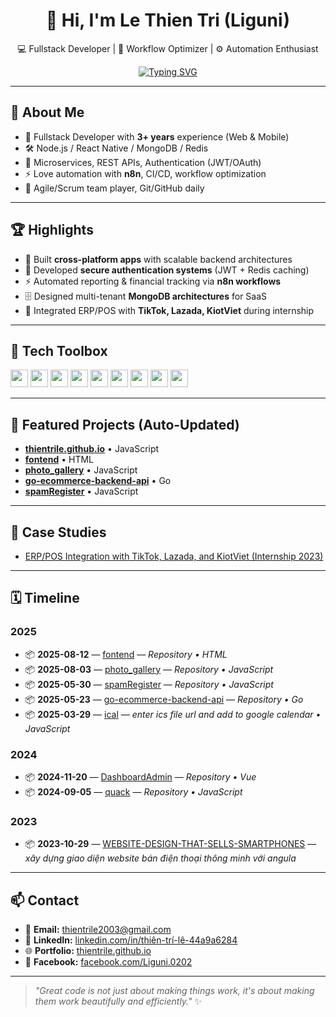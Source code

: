 <!-- Profile README (auto-updated) -->

<div align="center">

# 👋 Hi, I'm **Le Thien Tri** (Liguni)  
💻 Fullstack Developer | 🚀 Workflow Optimizer | ⚙️ Automation Enthusiast  

[![Typing SVG](https://readme-typing-svg.demolab.com?pause=1200&width=520&lines=Building+Scalable+%26+Beautiful+Apps;Node.js+%2B+React+Native+%2B+MongoDB;Turning+Ideas+Into+Impactful+Solutions)](https://git.io/typing-svg)

</div>

---

## 🧭 About Me
- 💼 Fullstack Developer with **3+ years** experience (Web & Mobile)
- 🛠 Node.js / React Native / MongoDB / Redis
- 🧩 Microservices, REST APIs, Authentication (JWT/OAuth)
- ⚡ Love automation with **n8n**, CI/CD, workflow optimization
- 🤝 Agile/Scrum team player, Git/GitHub daily

---

## 🏆 Highlights
- 🚀 Built **cross-platform apps** with scalable backend architectures
- 🔐 Developed **secure authentication systems** (JWT + Redis caching)
- ⚡ Automated reporting & financial tracking via **n8n workflows**
- 🗄 Designed multi-tenant **MongoDB architectures** for SaaS
- 🤝 Integrated ERP/POS with **TikTok, Lazada, KiotViet** during internship

---

## 🧰 Tech Toolbox
<p>
  <img height="28" src="https://cdn.jsdelivr.net/gh/devicons/devicon/icons/javascript/javascript-original.svg" />
  <img height="28" src="https://cdn.jsdelivr.net/gh/devicons/devicon/icons/typescript/typescript-original.svg" />
  <img height="28" src="https://cdn.jsdelivr.net/gh/devicons/devicon/icons/react/react-original.svg" />
  <img height="28" src="https://cdn.jsdelivr.net/gh/devicons/devicon/icons/nodejs/nodejs-original.svg" />
  <img height="28" src="https://cdn.jsdelivr.net/gh/devicons/devicon/icons/mongodb/mongodb-original.svg" />
  <img height="28" src="https://cdn.jsdelivr.net/gh/devicons/devicon/icons/redis/redis-original.svg" />
  <img height="28" src="https://cdn.jsdelivr.net/gh/devicons/devicon/icons/docker/docker-original.svg" />
  <img height="28" src="https://cdn.jsdelivr.net/gh/devicons/devicon/icons/nginx/nginx-original.svg" />
  <img height="28" src="https://cdn.jsdelivr.net/gh/devicons/devicon/icons/amazonwebservices/amazonwebservices-original-wordmark.svg" />
</p>

---

## 📝 Featured Projects (Auto-Updated)
<!--FEATURED_PROJECTS:START-->
- **[thientrile.github.io](https://github.com/thientrile/thientrile.github.io)** • JavaScript
- **[fontend](https://github.com/thientrile/fontend)** • HTML
- **[photo_gallery](https://github.com/thientrile/photo_gallery)** • JavaScript
- **[go-ecommerce-backend-api](https://github.com/thientrile/go-ecommerce-backend-api)** • Go
- **[spamRegister](https://github.com/thientrile/spamRegister)** • JavaScript
<!--FEATURED_PROJECTS:END-->

---

## 🧪 Case Studies
<!--CASE_STUDIES:START-->
- [ERP/POS Integration with TikTok, Lazada, and KiotViet (Internship 2023)](./case-studies/2023-erp-pos-tiktok-lazada-kiotviet.md)
<!--CASE_STUDIES:END-->

---

## 🗓️ Timeline
<!--TIMELINE:START-->
### 2025
- 📦 **2025-08-12** — [fontend](https://github.com/thientrile/fontend) — _Repository • HTML_
- 📦 **2025-08-03** — [photo_gallery](https://github.com/thientrile/photo_gallery) — _Repository • JavaScript_
- 📦 **2025-05-30** — [spamRegister](https://github.com/thientrile/spamRegister) — _Repository • JavaScript_
- 📦 **2025-05-23** — [go-ecommerce-backend-api](https://github.com/thientrile/go-ecommerce-backend-api) — _Repository • Go_
- 📦 **2025-03-29** — [ical](https://github.com/thientrile/ical) — _enter ics file url and add to google calendar • JavaScript_

### 2024
- 📦 **2024-11-20** — [DashboardAdmin](https://github.com/thientrile/DashboardAdmin) — _Repository • Vue_
- 📦 **2024-09-05** — [quack](https://github.com/thientrile/quack) — _Repository • JavaScript_

### 2023
- 📦 **2023-10-29** — [WEBSITE-DESIGN-THAT-SELLS-SMARTPHONES](https://github.com/thientrile/WEBSITE-DESIGN-THAT-SELLS-SMARTPHONES) — _xây dựng giao diện website bán điện thoại thông minh với angula_
<!--TIMELINE:END-->

---

## 📫 Contact
- 📧 **Email:** thientrile2003@gmail.com
- 💼 **LinkedIn:** [linkedin.com/in/thiên-trí-lê-44a9a6284](https://www.linkedin.com/in/thiên-trí-lê-44a9a6284/)
- 🌐 **Portfolio:** [thientrile.github.io](https://thientrile.github.io)
- 📱 **Facebook:** [facebook.com/Liguni.0202](https://www.facebook.com/Liguni.0202)

---

> *"Great code is not just about making things work, it's about making them work beautifully and efficiently."* ✨
